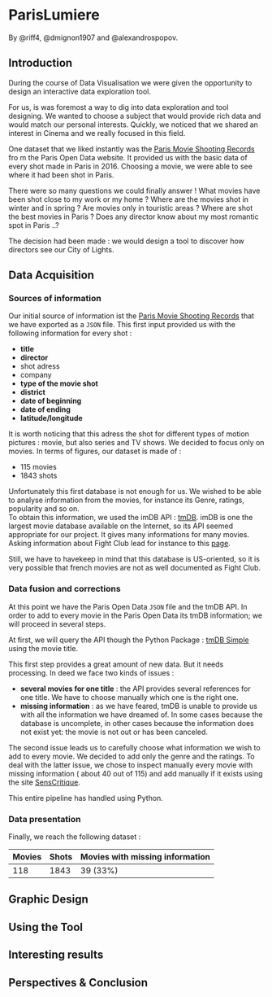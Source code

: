  # ParisLumiere 
 
 By @riff4, @dmignon1907 and @alexandrospopov.

 ## Introduction
 
 During the course of Data Visualisation we were given the opportunity to design an interactive data exploration tool. 
 
 For us, is was foremost a way to dig into data exploration and tool designing. We wanted to choose a subject that would provide rich data and would match our personal interests. 
 Quickly, we noticed that we shared an interest in Cinema and we really focused in this field. 
 
 One dataset that we liked instantly was the [Paris Movie Shooting Records](https://opendata.paris.fr/explore/dataset/tournagesdefilmsparis2011/table/?refine.type_de_tournage=LONG+METRAGE&location=11,48.84663,2.34995) fro m the Paris Open Data website.
  It provided us with the basic data of every shot made in Paris in 2016. Choosing a movie, we were able to see where it had been shot in Paris. 
 
 There were so many questions we could finally answer ! What movies have been shot close to my work or my home ? Where are the movies shot in winter and in spring ? Are movies only in touristic areas ? Where are shot the best movies in Paris ? Does any director know about my most romantic spot in Paris ..? 
 
 The decision had been made : we would design a tool to discover how directors see our City of Lights.
 
 ## Data Acquisition
 
 ### Sources of information 
 
 Our initial source of information ist the [Paris Movie Shooting Records](https://opendata.paris.fr/explore/dataset/tournagesdefilmsparis2011/table/?refine.type_de_tournage=LONG+METRAGE&location=11,48.84663,2.34995) that we have exported as a `JSON` file. 
 This first input provided us with the following information for every shot :
  - **title**
  - **director**
  - shot adress
  - company
  - **type of the movie shot**
  - **district**
  - **date of beginning** 
  - **date of ending** 
  - **latitude/longitude**
  
 It is worth noticing that this adress the shot for different types of motion pictures : movie, but also series and TV shows. 
 We decided to focus only on movies. In terms of figures, our dataset is made of : 
 - 115 movies
 - 1843 shots
 
 Unfortunately this first database is not enough for us. We wished to be able to analyse information from the movies, for instance its Genre, ratings, popularity and so on.  
 To obtain this information, we used the imDB API : [tmDB](https://www.themoviedb.org/documentation/api). 
 imDB is one the largest movie database available on the Internet, so its API seemed appropriate for our project. It gives many informations for many movies. Asking information about Fight Club lead for instance to this [page](https://api.themoviedb.org/3/movie/550?api_key=ca4eaa0dc3f34672b121a95ed7a74541).
 
 Still, we have to havekeep in mind that this database is US-oriented, so it is very possible that french movies are not as well documented as Fight Club.
 
 ### Data fusion and corrections
 
 At this point we have the Paris Open Data `JSON` file and the tmDB API. 
 In order to add to every movie in the Paris Open Data its tmDB information; we will proceed in several steps.
 
 At first, we will query the API though the Python Package : [tmDB Simple](https://pypi.python.org/pypi/tmdbsimple) using the movie title. 
 
 This first step provides a great amount of new data. But it needs processing. In deed we face two kinds of issues : 
 - **several movies for one title** : the API provides several references for one title. We have to choose manually which one is the right one. 
 - **missing information** : as we have feared, tmDB is unable to provide us with all the information we have dreamed of. In some cases because the database is uncomplete, in other cases because the information does not exist yet: the movie is not out or has been canceled. 
 
 The second issue leads us to carefully choose what information we wish to add to every movie. We decided to add only the genre and the ratings. 
 To deal with the latter issue, we chose to inspect manually every movie with missing information ( about 40 out of 115) and add manually if it exists using the site [SensCritique](https://www.senscritique.com/).
 
 This entire pipeline has handled using Python.
 
 ### Data presentation
 
 Finally, we reach the following dataset :
 
| Movies | Shots | Movies with missing information |
| ------------- | ------------- | ------------- |
| 118  | 1843 | 39 (33%) |
 
 

 
 
 
 ## Graphic Design 
 
 ## Using the Tool 
 
 ## Interesting results
 
 ## Perspectives & Conclusion
